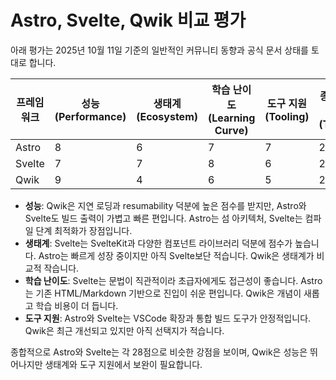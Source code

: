 # Astro, Svelte, Qwik 비교 평가

아래 평가는 2025년 10월 11일 기준의 일반적인 커뮤니티 동향과 공식 문서 상태를 토대로 합니다.

| 프레임워크 | 성능(Performance) | 생태계(Ecosystem) | 학습 난이도(Learning Curve) | 도구 지원(Tooling) | 종합 점수(Total) |
| --- | --- | --- | --- | --- | --- |
| Astro | 8 | 6 | 7 | 7 | 28 |
| Svelte | 7 | 7 | 8 | 6 | 28 |
| Qwik | 9 | 4 | 6 | 5 | 24 |

- **성능**: Qwik은 지연 로딩과 resumability 덕분에 높은 점수를 받지만, Astro와 Svelte도 빌드 출력이 가볍고 빠른 편입니다. Astro는 섬 아키텍처, Svelte는 컴파일 단계 최적화가 장점입니다.
- **생태계**: Svelte는 SvelteKit과 다양한 컴포넌트 라이브러리 덕분에 점수가 높습니다. Astro는 빠르게 성장 중이지만 아직 Svelte보단 적습니다. Qwik은 생태계가 비교적 작습니다.
- **학습 난이도**: Svelte는 문법이 직관적이라 초급자에게도 접근성이 좋습니다. Astro는 기존 HTML/Markdown 기반으로 진입이 쉬운 편입니다. Qwik은 개념이 새롭고 학습 비용이 더 듭니다.
- **도구 지원**: Astro와 Svelte는 VSCode 확장과 통합 빌드 도구가 안정적입니다. Qwik은 최근 개선되고 있지만 아직 선택지가 적습니다.

종합적으로 Astro와 Svelte는 각 28점으로 비슷한 강점을 보이며, Qwik은 성능은 뛰어나지만 생태계와 도구 지원에서 보완이 필요합니다.
